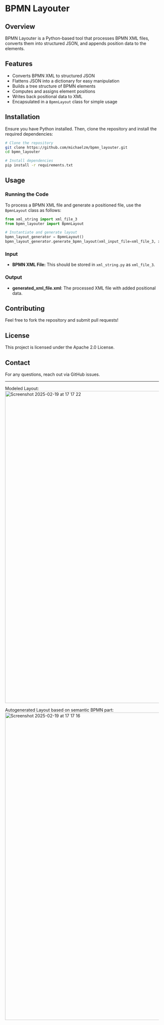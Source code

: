 # BPMN Layouter

## Overview
BPMN Layouter is a Python-based tool that processes BPMN XML files, converts them into structured JSON, and appends position data to the elements.

## Features
- Converts BPMN XML to structured JSON
- Flattens JSON into a dictionary for easy manipulation
- Builds a tree structure of BPMN elements
- Computes and assigns element positions
- Writes back positional data to XML
- Encapsulated in a `BpmnLayout` class for simple usage

## Installation
Ensure you have Python installed. Then, clone the repository and install the required dependencies:

```sh
# Clone the repository
git clone https://github.com/michaelzm/bpmn_layouter.git
cd bpmn_layouter

# Install dependencies
pip install -r requirements.txt
```

## Usage
### Running the Code
To process a BPMN XML file and generate a positioned file, use the `BpmnLayout` class as follows:

```python
from xml_string import xml_file_3
from bpmn_layouter import BpmnLayout

# Instantiate and generate layout
bpmn_layout_generator = BpmnLayout()
bpmn_layout_generator.generate_bpmn_layout(xml_input_file=xml_file_3, xml_output_name="generated_xml_file")
```

### Input
- **BPMN XML File:** This should be stored in `xml_string.py` as `xml_file_3`.

### Output
- **generated_xml_file.xml**: The processed XML file with added positional data.

## Contributing
Feel free to fork the repository and submit pull requests!

## License
This project is licensed under the Apache 2.0 License.

## Contact
For any questions, reach out via GitHub issues.

---
Modeled Layout:
<img width="1023" alt="Screenshot 2025-02-19 at 17 17 22" src="https://github.com/user-attachments/assets/24159112-0192-4dc8-9b67-db6d5d816785" />

Autogenerated Layout based on semantic BPMN part:
<img width="1008" alt="Screenshot 2025-02-19 at 17 17 16" src="https://github.com/user-attachments/assets/fd2a68dd-91f7-4b0e-a9da-af89d81874d9" />
